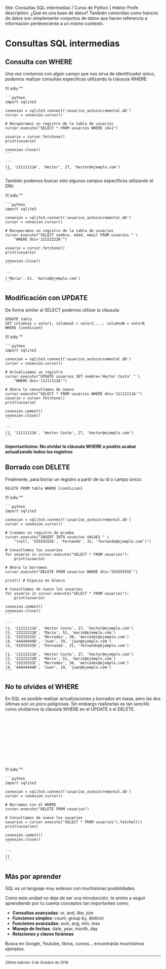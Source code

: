 title: Consultas SQL intermedias | Curso de Python | Hektor Profe
description: ¿Qué es una base de datos? También conocidas como bancos de datos son simplemente conjuntos de datos que hacen referencia a información perteneciente a un mismo contexto.

# Consultas SQL intermedias

## Consulta con WHERE

Una vez contamos con algún campo que nos sirva de identificador único, podemos realizar consultas específicas utilizando la cláusula WHERE:

!!! info "" 
    
    ```python
    import sqlite3

    conexion = sqlite3.connect('usuarios_autoincremental.db')
    cursor = conexion.cursor()

    # Recuperamos un registro de la tabla de usuarios
    cursor.execute("SELECT * FROM usuarios WHERE id=1")

    usuario = cursor.fetchone()
    print(usuario)

    conexion.close()
    ``` 

    ```
    (1, '11111111A', 'Hector', 27, 'hector@ejemplo.com')
    ```

También podemos buscar sólo algunos campos específicos utilizando el DNI:

!!! info "" 
    
    ```python
    import sqlite3

    conexion = sqlite3.connect('usuarios_autoincremental.db')
    cursor = conexion.cursor()

    # Recuperamos un registro de la tabla de usuarios
    cursor.execute("SELECT nombre, edad, email FROM usuarios " \ 
        "WHERE dni='22222222B'")

    usuario = cursor.fetchone()
    print(usuario)

    conexion.close()
    ``` 

    ```
    ('Mario', 51, 'mario@ejemplo.com')
    ```

## Modificación con UPDATE

De forma similar al SELECT podemos utilizar la cláusula:

    UPDATE tabla
    SET columna1 = valor1, columna2 = valor2...., columnaN = valorN
    WHERE [condicion]

!!! info "" 
    
    ```python
    import sqlite3

    conexion = sqlite3.connect('usuarios_autoincremental.db')
    cursor = conexion.cursor()

    # Actualizamos un registro
    cursor.execute("UPDATE usuarios SET nombre='Hector Costa' " \
        "WHERE dni='11111111A'")

    # Ahora lo consultamos de nuevo
    cursor.execute("SELECT * FROM usuarios WHERE dni='11111111A'")
    usuario = cursor.fetchone()
    print(usuario)

    conexion.commit()
    conexion.close()
    ``` 

    ```
    (1, '11111111A', 'Hector Costa', 27, 'hector@ejemplo.com')
    ```

**Importantísimo: No olvidar la cláusula WHERE o podéis acabar actualizando todos los registros**

## Borrado con DELETE

Finalmente, para borrar un registro a partir de su id o campo único:

    DELETE FROM tabla WHERE [condicion]

!!! info "" 
    
    ```python
    import sqlite3

    conexion = sqlite3.connect('usuarios_autoincremental.db')
    cursor = conexion.cursor()

    # Creamos un registro de prueba
    cursor.execute("INSERT INTO usuarios VALUES " \
        "(null, '55555555E', 'Fernando', 31, 'fernando@ejemplo.com')")

    # Consultamos los usuarios
    for usuario in cursor.execute("SELECT * FROM usuarios"):
        print(usuario)

    # Ahora lo borramos
    cursor.execute("DELETE FROM usuarios WHERE dni='55555555E'")

    print() # Espacio en blanco

    # Consultamos de nuevo los usuarios
    for usuario in cursor.execute("SELECT * FROM usuarios"):
        print(usuario)

    conexion.commit()
    conexion.close()
    ``` 

    ```
    (1, '11111111A', 'Hector Costa', 27, 'hector@ejemplo.com')
    (2, '22222222B', 'Mario', 51, 'mario@ejemplo.com')
    (3, '33333333C', 'Mercedes', 38, 'mercedes@ejemplo.com')
    (4, '44444444D', 'Juan', 19, 'juan@ejemplo.com')
    (5, '55555555E', 'Fernando', 31, 'fernando@ejemplo.com')

    (1, '11111111A', 'Hector Costa', 27, 'hector@ejemplo.com')
    (2, '22222222B', 'Mario', 51, 'mario@ejemplo.com')
    (3, '33333333C', 'Mercedes', 38, 'mercedes@ejemplo.com')
    (4, '44444444D', 'Juan', 19, 'juan@ejemplo.com')
    ```

## No te olvides el WHERE

En SQL es posible realizar actualizaciones y borrados en masa, pero las dos últimas son un poco peligrosas. Sin embargo realizarlas es tan sencillo como olvidarnos la cláusula WHERE en el UPDATE o el DELETE.

<div class='embed-container'><iframe class="lazy" data-src='https://www.youtube.com/embed/i_cVJgIz_Cs?showinfo=0' frameborder='0' webkitAllowFullScreen mozallowfullscreen allowFullScreen></iframe></div>

!!! info "" 
    
    ```python
    import sqlite3

    conexion = sqlite3.connect('usuarios_autoincremental.db')
    cursor = conexion.cursor()

    # Borramos sin el WHERE
    cursor.execute("DELETE FROM usuarios")

    # Consultamos de nuevo los usuarios
    usuarios = cursor.execute("SELECT * FROM usuarios").fetchall()
    print(usuarios)

    conexion.commit()
    conexion.close()
    ``` 

    ```
    []
    ```

## Más por aprender

SQL es un lenguaje muy extenso con muchísimas posibilidades. 

Como esta unidad no deja de ser una introducción, te animo a seguir aprendiendo por tu cuenta conceptos tan importantes como:

* **Consultas avanzadas**: or, and, like, join
* **Funciones simples**: count, group by, distinct
* **Funciones avanzadas**: sum, avg, min, max
* **Manejo de fechas**: date, year, month, day
* **Relaciones y claves foráneas**

Busca en Google, Youtube, libros, cursos... encontrarás muchísimos ejemplos.

___
<small class="edited"><i>Última edición: 5 de Octubre de 2018</i></small>